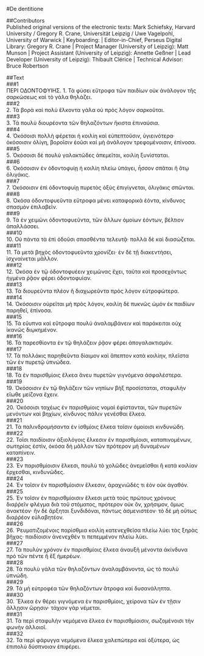 #De dentitione  

##Contributors  
Published original versions of the electronic texts: Mark Schiefsky, Harvard University / Gregory R. Crane, Universität Leipzig / Uwe Vagelpohl, University of Warwick | Keyboarding:  | Editor-in-Chief, Perseus Digital Library: Gregory R. Crane | Project Manager (University of Leipzig): Matt Munson | Project Assistant (University of Leipzig): Annette Geßner | Lead Developer (University of Leipzig): Thibault Clérice | Technical Advisor: Bruce Robertson  

##Text  
###1  
ΠΕΡΙ ΟΔΟΝΤΟΦΥΙΗΣ. 1. Τὰ φύσει εὔτροφα τῶν παιδίων οὐκ ἀνάλογον τῆς σαρκώσεως καὶ τὸ γάλα θηλάζει.  
###2  
2. Τὰ βορὰ καὶ πολὺ ἕλκοντα γάλα οὐ πρὸς λόγον σαρκοῦται.  
###3  
3. Τὰ πουλὺ διουρέοντα τῶν θηλαζόντων ἥκιστα ἐπιναύσια.  
###4  
4. Ὁκόσοισι πολλὴ φέρεται ἡ κοιλίη καὶ εὐπεπτοῦσιν, ὑγιεινότερα· ὁκόσοισιν ὀλίγη, βοροῖσιν ἐοῦσι καὶ μὴ ἀνάλογον τρεφομένοισιν, ἐπίνοσα.  
###5  
5. Ὁκόσοισι δὲ πουλὺ γαλακτῶδες ἀπεμεῖται, κοιλίη ξυνίσταται.  
###6  
6. Ὁκόσοισιν ἐν ὀδοντοφυίῃ ἡ κοιλίη πλείω ὑπάγει, ἧσσον σπᾶται ἢ ὅτῳ ὁλιγάκις.  
###7  
7. Ὁκόσοισιν ἐπὶ ὀδοντοφυίῃ πυρετὸς ὀξὺς ἐπιγίγνεται, ὀλιγάκις σπῶνται.  
###8  
8. Ὁκόσα ὀδοντοφυεῦντα εὔτροφα μένει καταφορικὰ ἐόντα, κίνδυνος σπασμὸν ἐπιλαβεῖν.  
###9  
9. Τὰ ἐν χειμῶνι ὀδοντοφυεῦντα, τῶν ἄλλων ὁμοίων ἐόντων, βέλτιον ἀπαλλάσσει.  
###10  
10. Οὐ πάντα τὰ ἐπὶ ὀδοῦσι σπασθέντα τελευτᾷ· πολλὰ δὲ καὶ διασώζεται.  
###11  
11. Τὰ μετὰ βηχὸς ὀδοντοφυεῦντα χρονίζει· ἐν δὲ τῇ διακεντήσει, ἰσχναίνεται μᾶλλον.  
###12  
12. Ὁκόσα ἐν τῷ ὀδοντοφυέειν χειμῶνας ἔχει, ταῦτα καὶ προσεχόντως ἠγμένα ῥᾷον φέρει ὀδοντοφυίαν.  
###13  
13. Τὰ διουρεῦντα πλέον ἢ διαχωρεῦντα πρὸς λόγον εὐτροφώτερα.  
###14  
14. Ὁκόσοισιν οὐρεῖται μὴ πρὸς λόγον, κοιλίη δὲ πυκνῶς ὠμὸν ἐκ παιδίων παρηθεῖ, ἐπίνοσα.  
###15  
15. Τὰ εὔυπνα καὶ εὔτροφα πουλὺ ἀναλαμβάνειν καὶ παράκειται οὐχ ἱκανῶς διῳκημένον.  
###16  
16. Τὰ παρεσθίοντα ἐν τῷ θηλάζειν ῥᾷον φέρει ἀπογαλακτισμόν.  
###17  
17. Τὰ πολλάκις παρηθεῦντα δίαιμον καὶ ἄπεπτον κατὰ κοιλίην, πλεῖστα τῶν ἐν πυρετῷ ὑπνώδεα.  
###18  
18. Τὰ ἐν παρισθμίοις ἕλκεα ἄνευ πυρετῶν γιγνόμενα ἀσφαλέστερα.  
###19  
19. Ὁκόσοισιν ἐν τῷ θηλάζειν τῶν νηπίων βὴξ προσίσταται, σταφυλὴν εἴωθε μείζονα ἔχειν.  
###20  
20. Ὁκόσοισι ταχέως ἐν παρισθμίοις νομαὶ ἐφίστανται, τῶν πυρετῶν μενόντων καὶ βηχίων, κίνδυνος πάλιν γενέσθαι ἕλκεα.  
###21  
21. Τὰ παλινδρομήσαντα ἐν ἰσθμίοις ἕλκεα τοῖσιν ὁμοίοισι κινδυνώδη.  
###22  
22. Τοῖσι παιδίοισιν ἀξιολόγοις ἕλκεσιν ἐν παρισθμίοισι, καταπινομένων, σωτηρίας ἐστὶν, ὁκόσα δὴ μᾶλλον τῶν πρότερον μὴ δυναμένων καταπίνειν.  
###23  
23. Ἐν παρισθμίοισιν ἕλκεσι, πουλὺ τὸ χολῶδες ἀνεμεῖσθαι ἢ κατὰ κοιλίαν ἔρχεσθαι, κινδυνῶδες.  
###24  
24. Ἐν τοῖσιν ἐν παρισθμίοισιν ἕλκεσιν, ἀραχνιῶδές τι ἐὸν οὐκ ἀγαθόν.  
###25  
25. Ἐν τοῖσιν ἐν παρισθμίοισιν ἕλκεσι μετὰ τοὺς πρώτους χρόνους διαῤῥεῖν φλέγμα διὰ τοῦ στόματος, πρότερον οὐκ ὂν, χρήσιμον, ὅμως ἀνακτέον· ἢν δὲ ἄρξηται ξυνδιδόναι, πάντως ἀσμενιστέον· τὸ δὲ μὴ οὕτως διαῤῥέον εὐλαβητέον.  
###26  
26. Ῥευματιζομένοις παρίσθμια κοιλίη κατενεχθεῖσα πλείω λύει τὰς ξηρὰς βῆχας· παιδίοισιν ἀνενεχθέν τι πεπεμμένον πλείω λύει.  
###27  
27. Τὰ πουλὺν χρόνον ἐν παρισθμίοις ἕλκεα ἀναυξῆ μένοντα ἀκίνδυνα πρὸ τῶν πέντε ἢ ἓξ ἡμερέων.  
###28  
28. Τὰ πουλὺ γάλα τῶν θηλαζόντων ἀναλαμβάνοντα, ὡς τὸ πουλὺ ὑπνώδη.  
###29  
29. Τὰ μὴ εὐτροφέα τῶν θηλαζόντων ἄτροφα καὶ δυσανάληπτα.  
###30  
30. Ἕλκεα ἐν θέρει γιγνόμενα ἐν παρισθμίοις, χείρονα τῶν ἐν τῇσιν ἄλλῃσιν ὥρῃσιν· τάχιον γὰρ νέμεται.  
###31  
31. Τὰ περὶ σταφυλὴν νεμόμενα ἕλκεα ἐν παρισθμίοισιν, σωζομένοισι τὴν φωνὴν ἀλλοιοῖ.  
###32  
32. Τὰ περὶ φάρυγγα νεμόμενα ἕλκεα χαλεπώτερα καὶ ὀξύτερα, ὡς ἐπιπολὺ δύσπνοιαν ἐπιφέρει.  
